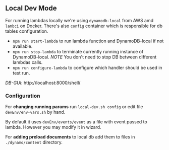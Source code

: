 ## Local Dev Mode

For running lambdas locally we're using `dynamodb-local` from AWS amd `lambci` on Docker. There's also `config` container
which is responsible for db tables configuration.

* `npm run start-lambda` to run lambda function and DynamoDB-local if not available.
* `npm run stop-lambda` to terminate currently running instance of DynamoDB-local. _NOTE_ You don't need to stop DB between different lambdas calls.
* `npm run configure-lambda` to configure which handler should be used in test run.

_DB-GUI_: http://localhost:8000/shell/

### Configuration

For **changing running params** run `local-dev.sh config` or edit file `devEnv/env-vars.sh` by hand.

By default it uses `devEnv/events/event` as a file with event passed to lambda. However you may modify it in wizard.

For **adding preload documents** to local db add them to files in `./dynamo/content` directory.
